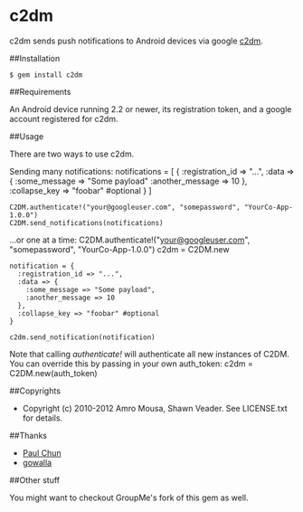 # c2dm

c2dm sends push notifications to Android devices via google [c2dm](http://code.google.com/android/c2dm/index.html).

##Installation

    $ gem install c2dm
    
##Requirements

An Android device running 2.2 or newer, its registration token, and a google account registered for c2dm.

##Usage

There are two ways to use c2dm.

Sending many notifications:
	notifications = [
	  {
	    :registration_id => "...", 
	    :data => {
	      :some_message => "Some payload"
	      :another_message => 10
	    },
	    :collapse_key => "foobar" #optional
	  }
	]
	
	C2DM.authenticate!("your@googleuser.com", "somepassword", "YourCo-App-1.0.0")
	C2DM.send_notifications(notifications)

...or one at a time:
	C2DM.authenticate!("your@googleuser.com", "somepassword", "YourCo-App-1.0.0")
	c2dm = C2DM.new

	notification = {
	  :registration_id => "...", 
	  :data => {
	    :some_message => "Some payload",
	    :another_message => 10
	  },
	  :collapse_key => "foobar" #optional
	}

	c2dm.send_notification(notification)

Note that calling *authenticate!* will authenticate all new instances of C2DM. You can override this by passing in your own auth_token:
	c2dm = C2DM.new(auth_token)

##Copyrights

* Copyright (c) 2010-2012 Amro Mousa, Shawn Veader. See LICENSE.txt for details.

##Thanks

* [Paul Chun](https://github.com/sixofhearts)
* [gowalla](https://github.com/gowalla)

##Other stuff

You might want to checkout GroupMe's fork of this gem as well.